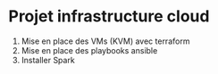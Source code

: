 # Projet infrastructure cloud
1. Mise en place des VMs (KVM) avec terraform
2. Mise en place des playbooks ansible
3. Installer Spark
